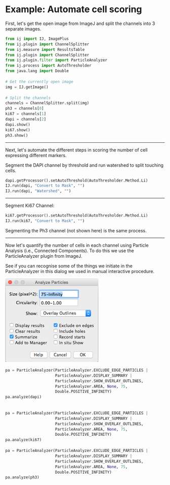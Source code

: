 # Example: Automate cell scoring

First, let's get the open image from ImageJ and split the channels into 3 separate images. 

```python
from ij import IJ, ImagePlus
from ij.plugin import ChannelSplitter
from ij.measure import ResultsTable
from ij.plugin import ChannelSplitter
from ij.plugin.filter import ParticleAnalyzer
from ij.process import AutoThresholder
from java.lang import Double

# Get the currently open image
img = IJ.getImage()

# Split the channels
channels = ChannelSplitter.split(img)
ph3 = channels[0]
ki67 = channels[1]
dapi = channels[2]
dapi.show()
ki67.show()
ph3.show()
```

---
Next, let's automate the different steps in scoring the number of cell expressing different markers.

Segment the DAPI channel by threshold and run watershed to split touching cells.

```python
dapi.getProcessor().setAutoThreshold(AutoThresholder.Method.Li)
IJ.run(dapi, "Convert to Mask", "")
IJ.run(dapi, "Watershed", "")
```

---
Segment Ki67 Channel:

```python
ki67.getProcessor().setAutoThreshold(AutoThresholder.Method.Li)
IJ.run(ki67, "Convert to Mask", "")
```
Segmenting the Ph3 channel (not shown here) is the same process.

---
Now let's quantify the number of cells in each channel using Particle Analysis (i.e., Connected Components). To do this we use the ParticleAnalyzer plugin from ImageJ.

See if you can recognise some of the things we initiate in the ParticleAnalyzer in this dialog we used in manual interactive procedure.


![](../images/demo3/analyze_parts.png)


```python
pa = ParticleAnalyzer(ParticleAnalyzer.EXCLUDE_EDGE_PARTICLES |
                      ParticleAnalyzer.DISPLAY_SUMMARY |
                      ParticleAnalyzer.SHOW_OVERLAY_OUTLINES,
                      ParticleAnalyzer.AREA, None, 75,
                      Double.POSITIVE_INFINITY)
pa.analyze(dapi)


pa = ParticleAnalyzer(ParticleAnalyzer.EXCLUDE_EDGE_PARTICLES |
                      ParticleAnalyzer.DISPLAY_SUMMARY |
                      ParticleAnalyzer.SHOW_OVERLAY_OUTLINES,
                      ParticleAnalyzer.AREA, None, 75,
                      Double.POSITIVE_INFINITY)
pa.analyze(ki67)

pa = ParticleAnalyzer(ParticleAnalyzer.EXCLUDE_EDGE_PARTICLES |
                      ParticleAnalyzer.DISPLAY_SUMMARY |
                      ParticleAnalyzer.SHOW_OVERLAY_OUTLINES,
                      ParticleAnalyzer.AREA, None, 75,
                      Double.POSITIVE_INFINITY)
pa.analyze(ph3)
```


